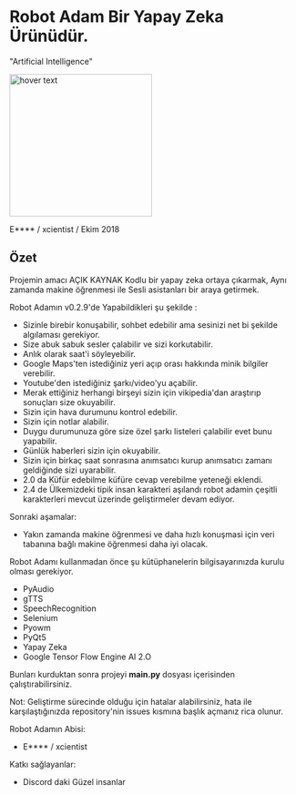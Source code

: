 # Robot Adam Bir Yapay Zeka Ürünüdür. 
  "Artificial Intelligence"

<img src="https://i.ibb.co/vhdBpg3/1-16.jpg" width="250" title="hover text">

E**** / xcientist / Ekim 2018

## Özet 
Projemin amacı AÇIK KAYNAK Kodlu bir yapay zeka ortaya çıkarmak, Aynı zamanda makine öğrenmesi ile Sesli asistanları bir araya getirmek.

Robot Adamın v0.2.9'de Yapabildikleri şu şekilde :

- Sizinle birebir konuşabilir, sohbet edebilir ama sesinizi net bi şekilde algılaması gerekiyor.
- Size abuk sabuk sesler çalabilir ve sizi korkutabilir.
- Anlık olarak saat'i söyleyebilir.
- Google Maps'ten istediğiniz yeri açıp orası hakkında minik bilgiler verebilir.
- Youtube'den istediğiniz şarkı/video'yu açabilir.
- Merak ettiğiniz herhangi birşeyi sizin için vikipedia'dan araştırıp sonuçları size okuyabilir.
- Sizin için hava durumunu kontrol edebilir.
- Sizin için notlar alabilir.
- Duygu durumunuza göre size özel şarkı listeleri çalabilir evet bunu yapabilir.
- Günlük haberleri sizin için okuyabilir.
- Sizin için birkaç saat sonrasına anımsatıcı kurup anımsatıcı zamanı geldiğinde sizi uyarabilir.
- 2.0 da Küfür edebilme küfüre cevap verebilme yeteneği eklendi.
- 2.4 de Ülkemizdeki tipik insan karakteri aşılandı robot adamin çeşitli karakterleri mevcut üzerinde geliştirmeler devam ediyor.

Sonraki aşamalar:

- Yakın zamanda makine öğrenmesi ve daha hızlı konuşmasi için veri tabanına bağlı makine öğrenmesi daha iyi olacak.

Robot Adamı kullanmadan önce şu kütüphanelerin bilgisayarınızda kurulu olması gerekiyor.
- PyAudio
- gTTS
- SpeechRecognition
- Selenium
- Pyowm
- PyQt5
- Yapay Zeka 
- Google Tensor Flow Engine AI 2.O 

Bunları kurduktan sonra projeyi **main.py** dosyası içerisinden çalıştırabilirsiniz.

Not: Geliştirme sürecinde olduğu için hatalar alabilirsiniz, hata ile karşılaştığınızda repository'nin issues kısmına başlık açmanız rica olunur.


Robot Adamın Abisi:
- E**** / xcientist

Katkı sağlayanlar:
- Discord daki Güzel insanlar
